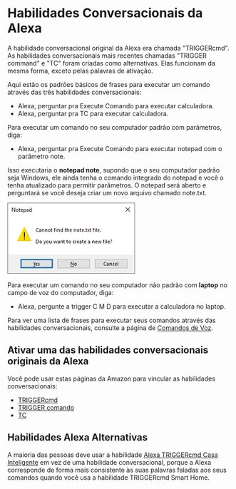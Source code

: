 # Habilidades Conversacionais da Alexa

A habilidade conversacional original da Alexa era chamada "TRIGGERcmd". As habilidades conversacionais mais recentes chamadas "TRIGGER command" e "TC" foram criadas como alternativas. Elas funcionam da mesma forma, exceto pelas palavras de ativação.

Aqui estão os padrões básicos de frases para executar um comando através das três habilidades conversacionais:

* Alexa, perguntar pra Execute Comando para executar calculadora.
* Alexa, perguntar pra TC para executar calculadora.

Para executar um comando no seu computador padrão com parâmetros, diga:

* Alexa, perguntar pra Execute Comando para executar notepad com o parâmetro note.

Isso executaria o **notepad note**, supondo que o seu computador padrão seja Windows, ele ainda tenha o comando integrado do notepad e você o tenha atualizado para permitir parâmetros. O notepad será aberto e perguntará se você deseja criar um novo arquivo chamado note.txt.

![TRIGGERcmd.com](pt/images/notepad_note.png)

Para executar um comando no seu computador não padrão com **laptop** no campo de voz do computador, diga:

* Alexa, pergunte a trigger C M D para executar a calculadora no laptop.

Para ver uma lista de frases para executar seus comandos através das habilidades conversacionais, consulte a página de [Comandos de Voz](https://www.triggercmd.com/user/command/printlist).

## Ativar uma das habilidades conversacionais originais da Alexa

Você pode usar estas páginas da Amazon para vincular as habilidades conversacionais:
* [TRIGGERcmd](https://www.amazon.com/gp/product/B06XFN2TZN)
* [TRIGGER comando](https://www.amazon.com/gp/product/B074TV61DK) 
* [TC](https://www.amazon.com/gp/product/B0BMGG4SHS)

## Habilidades Alexa Alternativas

A maioria das pessoas deve usar a habilidade [Alexa TRIGGERcmd Casa Inteligente](pt/SmartHomeAlexa.md) em vez de uma habilidade conversacional, porque a Alexa corresponde de forma mais consistente às suas palavras faladas aos seus comandos quando você usa a habilidade TRIGGERcmd Smart Home.